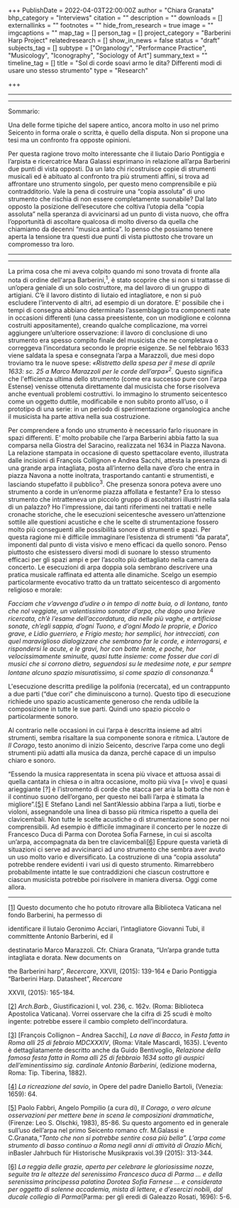 +++
PublishDate = 2022-04-03T22:00:00Z
author = "Chiara Granata"
bhp_category = "Interviews"
citation = ""
description = ""
downloads = []
externallinks = ""
footnotes = ""
hide_from_research = true
image = ""
imgcaptions = ""
map_tag = []
person_tag = []
project_category = "Barberini Harp Project"
relatedresearch = []
show_in_news = false
status = "draft"
subjects_tag = []
subtype = ["Organology", "Performance Practice", "Musicology", "Iconography", "Sociology of Art"]
summary_text = ""
timeline_tag = []
title = "Sol di corde soavi armo le dita? Differenti modi di usare uno stesso strumento"
type = "Research"

+++
***

***

Sommario:

Una delle forme tipiche del sapere antico, ancora molto in uso nel primo Seicento in forma orale o scritta, è quello della disputa. Non si propone una tesi ma un confronto fra opposte opinioni.

Per questa ragione trovo molto interessante che il liutaio Dario Pontiggia e l’arpista e ricercatrice Mara Galassi esprimano in relazione all’arpa Barberini due punti di vista opposti. Da un lato chi ricostruisce copie di strumenti musicali ed è abituato al confronto tra più strumenti affini, si trova ad affrontare uno strumento singolo, per questo meno comprensibile e più contradditorio. Vale la pena di costruire una “copia assoluta” di uno strumento che rischia di non essere completamente suonabile? Dal lato opposto la posizione dell’esecutore che coltiva l’utopia della “copia assoluta” nella speranza di avvicinarsi ad un punto di vista nuovo, che offra l’opportunità di ascoltare qualcosa di molto diverso da quella che chiamiamo da decenni “musica antica”. Io penso che possiamo tenere aperta la tensione tra questi due punti di vista piuttosto che trovare un compromesso tra loro.

***

***

La prima cosa che mi aveva colpito quando mi sono trovata di fronte alla nota di ordine dell'arpa Barberini,<sup>1</sup>, è stato scoprire che si non si trattasse di un’opera geniale di un solo costruttore, ma del lavoro di un gruppo di artigiani. C’è il lavoro distinto di liutaio ed intagliatore, e non si può escludere l’intervento di altri, ad esempio di un doratore. E’ possibile che i tempi di consegna abbiano determinato l’assemblaggio tra componenti nate in occasioni differenti (una cassa preesistente, con un modiglione e colonna costruiti appositamente), creando qualche complicazione, ma vorrei aggiungere un’ulteriore osservazione: il lavoro di conclusione di uno strumento era spesso compito finale del musicista che ne completava o correggeva l’incordatura secondo le proprie esigenze. Se nel febbraio 1633 viene saldata la spesa e consegnata l’arpa a Marazzoli, due mesi dopo troviamo tra le nuove spese: _«_Ristretto della spesa per il mese di aprile 1633: sc. 25 a Marco Marazzoli per le corde dell’arpa»<sup>2</sup>_._ Questo significa che l'efficienza ultima dello strumento (come era successo pure con l'arpa Estense) venisse ottenuta direttamente dal musicista che forse risolveva anche eventuali problemi costruttivi. Io immagino lo strumento seicentesco come un oggetto duttile, modificabile e non subito pronto all’uso, o il prototipo di una serie: in un periodo di sperimentazione organologica anche il musicista ha parte attiva nella sua costruzione.

Per comprendere a fondo uno strumento è necessario farlo risuonare in spazi differenti. E’ molto probabile che l’arpa Barberini abbia fatto la sua comparsa nella Giostra del Saracino, realizzata nel 1634 in Piazza Navona. La relazione stampata in occasione di questo spettacolare evento, illustrata dalle incisioni di François Collignon e Andrea Sacchi, attesta la presenza di una grande arpa intagliata, posta all’interno della nave d’oro che entra in piazza Navona a notte inoltrata, trasportando cantanti e strumentisti, e lasciando stupefatto il pubblico<sup>3</sup>. Che presenza sonora poteva avere uno strumento a corde in un’enorme piazza affollata e festante? Era lo stesso strumento che intratteneva un piccolo gruppo di ascoltatori illustri nella sala di un palazzo? Ho l'impressione, dai tanti riferimenti nei trattati e nelle cronache storiche, che le esecuzioni seicentesche avessero un’attenzione sottile alle questioni acustiche e che le scelte di strumentazione fossero molto più conseguenti alle possibilità sonore di strumenti e spazi. Per questa ragione mi è difficile immaginare l’esistenza di strumenti “da parata”, imponenti dal punto di vista visivo e meno efficaci da quello sonoro. Penso piuttosto che esistessero diversi modi di suonare lo stesso strumento efficaci per gli spazi ampi e per l’ascolto più dettagliato nella camera da concerto. Le esecuzioni di arpa doppia sola sembrano descrivere una pratica musicale raffinata ed attenta alle dinamiche. Scelgo un esempio particolarmente evocativo tratto da un trattato seicentesco di argomento religioso e morale:

_Facciam che v’avvenga d’udire o in tempo di notte buia, o di lontano, tanto che nol veggiate, un valentissimo sonator d’arpa, che dopo una brieve ricercata, ch’è l’esame dell’accordatura, dia nelle più vaghe, e artificiose sonate, ch’egli sappia, d’ogni Tuono, e d’ogni Modo le proprie, e Dorico grave, e Lidio guerriero, e Frigio mesto; hor semplici, hor intrecciati, con quel maraviglioso dialogizzare che sembrano far le corde, e interrogarsi, e rispondersi le acute, e le gravi, hor con botte lente, e poche, hor velocissimamente sminuite, quasi tutte insieme: come fosser due cori di musici che si corrono dietro, seguendosi su le medesime note, e pur sempre lontane alcuno spazio misuratissimo, sì come spazio di consonanza._<sup>4</sup>

L'esecuzione descritta predilige la polifonia (recercata), ed un contrappunto a due parti (“due cori” che diminuiscono a turno). Questo tipo di esecuzione richiede uno spazio acusticamente generoso che renda udibile la composizione in tutte le sue parti. Quindi uno spazio piccolo o particolarmente sonoro.

Al contrario nelle occasioni in cui l’arpa è descritta insieme ad altri strumenti, sembra risaltare la sua componente sonora e ritmica. L’autore de _Il Corago_, testo anonimo di inizio Seicento, descrive l’arpa come uno degli strumenti più adatti alla musica da danza, perché capace di un impulso chiaro e sonoro.

“Essendo la musica rappresentata in scena più vivace et attuosa assai di quella cantata in chiesa o in altra occasione, molto più viva \[= vivo\] e quasi arieggiante \[?\] è l’istromento di corde che stacca per aria la botta che non è il continuo suono dell’organo, per questo nei balli l’arpa è stimata la migliore”.[\[5\]](applewebdata://F1EC85F2-58E1-494D-B4C3-D92C165F6CFA#_ftn5) E Stefano Landi nel Sant’Alessio abbina l’arpa a liuti, tiorbe e violoni, assegnandole una linea di basso più ritmica rispetto a quella dei clavicembali. Non tutte le scelte acustiche o di strumentazione sono per noi comprensibili. Ad esempio è difficile immaginare il concerto per le nozze di Francesco Duca di Parma con Dorotea Sofia Farnese, in cui si ascolta un’arpa, accompagnata da ben tre clavicembali[\[6\]](applewebdata://F1EC85F2-58E1-494D-B4C3-D92C165F6CFA#_ftn6) Eppure questa varietà di situazioni ci serve ad avvicinarci ad uno strumento che sembra aver avuto un uso molto vario e diversificato. La costruzione di una “copia assoluta” potrebbe rendere evidenti i vari usi di questo strumento. Rimarrebbero probabilmente intatte le sue contraddizioni che ciascun costruttore e ciascun musicista potrebbe poi risolvere in maniera diversa. Oggi come allora.

***

[\[1\]](applewebdata://F1EC85F2-58E1-494D-B4C3-D92C165F6CFA#_ftnref1) Questo documento che ho potuto ritrovare alla Biblioteca Vaticana nel fondo Barberini, ha permesso di

identificare il liutaio Geronimo Acciari, l’intagliatore Giovanni Tubi, il committente Antonio Barberini, ed il

destinatario Marco Marazzoli. Cfr. Chiara Granata, “Un’arpa grande tutta intagliata e dorata. New documents on

the Barberini harp”, _Recercare_, XXVII, (2015): 139-164 e Dario Pontiggia “Barberini Harp. Datasheet”, _Recercare_

XXVII, (2015): 165-184.

[\[2\]](applewebdata://F1EC85F2-58E1-494D-B4C3-D92C165F6CFA#_ftnref2) _Arch.Barb._, Giustificazioni I, vol. 236, c. 162v. (Roma: Biblioteca Apostolica Vaticana). Vorrei osservare che la cifra di 25 scudi è molto ingente: potrebbe essere il cambio completo dell’incordatura.

[\[3\]](applewebdata://F1EC85F2-58E1-494D-B4C3-D92C165F6CFA#_ftnref3) \[François Collignon – Andrea Sacchi\], _La nave di Bacco,_ in _Festa fatta in Roma alli 25 di febraio MDCXXXIV_, (Roma: Vitale Mascardi, 1635). L’evento è dettagliatamente descritto anche da Guido Bentivoglio, _Relazione della famosa festa fatta in Roma alli 25 di febbraio 1634 sotto gli auspici dell’eminentissimo sig. cardinale Antonio Barberini_, (edizione moderna, Roma: Tip. Tiberina, 1882).

[\[4\]](applewebdata://F1EC85F2-58E1-494D-B4C3-D92C165F6CFA#_ftnref4) _La ricreazione del savio_, in Opere del padre Daniello Bartoli, (Venezia: 1659): 64.

[\[5\]](applewebdata://F1EC85F2-58E1-494D-B4C3-D92C165F6CFA#_ftnref5) Paolo Fabbri, Angelo Pompilio (a cura di), _Il Corago, o vero alcune osservazioni per mettere bene in scena le composizioni drammatiche_, (Firenze: Leo S. Olschki, 1983), 85-86. Su questo argomento ed in generale sull’uso dell’arpa nel primo Seicento romano cfr. M.Galassi e C.Granata,“_Tanto che non si potrebbe sentire cosa più bella”. L’arpa come strumento di basso continuo a Roma negli anni di attività di Orazio Michi,_ inBasler Jahrbuch für Historische Musikpraxis vol.39 (2015): 313-344.

[\[6\]](applewebdata://F1EC85F2-58E1-494D-B4C3-D92C165F6CFA#_ftnref6) _La reggia delle grazie, aperta per celebrare le gloriosissime nozze, seguite tra le altezze del serenissimo Francesco duca di Parma ... e della serenissima principessa palatina Dorotea Sofia Farnese ... e considerata per oggetto di solenne accademia, mista di lettere, e d'esercizi nobili, dal ducale collegio di Parma_(Parma: per gli eredi di Galeazzo Rosati, 1696): 5-6.